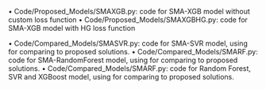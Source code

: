 •	Code/Proposed_Models/SMAXGB.py: code for SMA-XGB model without custom loss function
•	Code/Proposed_Models/SMAXGBHG.py: code for SMA-XGB model with HG loss function

•	Code/Compared_Models/SMASVR.py: code for SMA-SVR model, using for comparing to proposed solutions.
•	Code/Compared_Models/SMARF.py: code for SMA-RandomForest model, using for comparing to proposed solutions.
•	Code/Compared_Models/SMARF.py: code for Random Forest, SVR and XGBoost model, using for comparing to proposed solutions.
